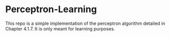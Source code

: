 # Perceptron-Learning

This repo is a simple implementation of the perceptron algorithm detailed in Chapter 4.1.7. It is only meant for learning purposes.

